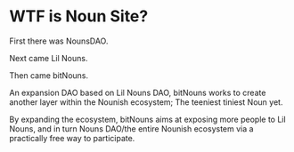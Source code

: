 # WTF is Noun Site?

First there was NounsDAO.

Next came Lil Nouns.

Then came bitNouns.

An expansion DAO based on Lil Nouns DAO, bitNouns works to create another layer within the Nounish ecosystem; The teeniest tiniest Noun yet.

By expanding the ecosystem, bitNouns aims at exposing more people to Lil Nouns, and in turn Nouns DAO/the entire Nounish ecosystem via a practically free way to participate.
